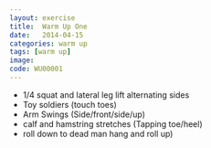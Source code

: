 ```yaml
---
layout: exercise
title:  Warm Up One
date:   2014-04-15
categories: warm up
tags: [warm up]
image: 
code: WU00001
---
```


- 1/4 squat and lateral leg lift alternating sides 
- Toy soldiers (touch toes)  
- Arm Swings (Side/front/side/up)  
- calf and hamstring stretches (Tapping toe/heel)
- roll down to dead man hang and roll up)  